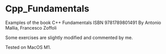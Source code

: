 # Cpp_Fundamentals
Examples of the book C++ Fundamentals ISBN 9781789801491 By Antonio Mallia, Francesco Zoffoli

Some exercises are slightly modified and commented by me.

Tested on MacOS M1.
